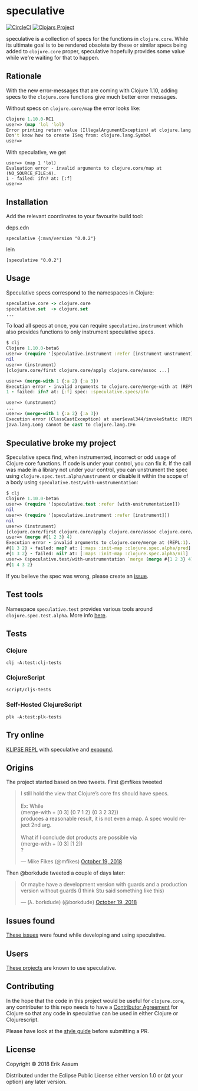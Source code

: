 # speculative
[![CircleCI](https://circleci.com/gh/slipset/speculative/tree/master.svg?style=svg)](https://circleci.com/gh/slipset/speculative/tree/master)
[![Clojars Project](https://img.shields.io/clojars/v/speculative.svg)](https://clojars.org/speculative)

speculative is a collection of specs for the functions in `clojure.core`. While
its ultimate goal is to be rendered obsolete by these or similar specs being
added to `clojure.core` proper, speculative hopefully provides some value while
we're waiting for that to happen.

## Rationale

With the new error-messages that are coming with Clojure 1.10, adding specs to
the `clojure.core` functions give much better error messages.

Without specs on `clojure.core/map` the error looks like:

```clojure
Clojure 1.10.0-RC1
user=> (map 'lol 'lol)
Error printing return value (IllegalArgumentException) at clojure.lang.RT.seqFrom (RT.java:551).
Don't know how to create ISeq from: clojure.lang.Symbol
user=>
```
With speculative, we get 

```
user=> (map 1 'lol)
Evaluation error - invalid arguments to clojure.core/map at (NO_SOURCE_FILE:4).
1 - failed: ifn? at: [:f]
user=>
```

## Installation

Add the relevant coordinates to your favourite build tool:

deps.edn

```
speculative {:mvn/version "0.0.2"}
```

lein

```
[speculative "0.0.2"]
```

## Usage

Speculative specs correspond to the namespaces in Clojure:

``` clojure
speculative.core -> clojure.core
speculative.set  -> clojure.set
...
```

To load all specs at once, you can require `speculative.instrument` which also
provides functions to only instrument speculative specs.

```clojure
$ clj
Clojure 1.10.0-beta6
user=> (require '[speculative.instrument :refer [instrument unstrument]])
nil
user=> (instrument)
[clojure.core/first clojure.core/apply clojure.core/assoc ...]

user=> (merge-with 1 {:a 2} {:a 3})
Execution error - invalid arguments to clojure.core/merge-with at (REPL:1).
1 - failed: ifn? at: [:f] spec: :speculative.specs/ifn

user=> (unstrument)
...
user=> (merge-with 1 {:a 2} {:a 3})
Execution error (ClassCastException) at user$eval344/invokeStatic (REPL:1).
java.lang.Long cannot be cast to clojure.lang.IFn
```

## Speculative broke my project

Speculative specs find, when instrumented, incorrect or odd usage of Clojure
core functions. If code is under your control, you can fix it. If the call was
made in a library not under your control, you can unstrument the spec using
`clojure.spec.test.alpha/unstrument` or disable it within the scope of a body
using `speculative.test/with-unstrumentation`:

``` clojure
$ clj
Clojure 1.10.0-beta6
user=> (require '[speculative.test :refer [with-unstrumentation]])
nil
user=> (require '[speculative.instrument :refer [instrument]])
nil
user=> (instrument)
[clojure.core/first clojure.core/apply clojure.core/assoc clojure.core/count clojure.core/swap! clojure.core/reset! clojure.core/juxt clojure.core/every? clojure.core/not-every? clojure.core/partial clojure.core/some clojure.core/not-any? clojure.core/map clojure.core/filter clojure.core/remove clojure.core/range clojure.core/merge clojure.core/merge-with clojure.core/subs clojure.core/fnil clojure.core/reduce]
user=> (merge #{1 2 3} 4)
Execution error - invalid arguments to clojure.core/merge at (REPL:1).
#{1 3 2} - failed: map? at: [:maps :init-map :clojure.spec.alpha/pred]
#{1 3 2} - failed: nil? at: [:maps :init-map :clojure.spec.alpha/nil]
user=> (speculative.test/with-unstrumentation `merge (merge #{1 2 3} 4))
#{1 4 3 2}
```

If you believe the spec was wrong, please create an
[issue](https://github.com/slipset/speculative/issues).


## Test tools

Namespace `speculative.test` provides various tools around
`clojure.spec.test.alpha`. More info [here](doc/test.md).

## Tests

### Clojure

    clj -A:test:clj-tests
     
### ClojureScript

    script/cljs-tests
    
### Self-Hosted ClojureScript
   
    plk -A:test:plk-tests

## Try online

[KLIPSE REPL](http://bit.ly/speculative-repl) with speculative and
[expound](https://github.com/bhb/expound).

## Origins

The project started based on two tweets. First @mfikes tweeted

<blockquote class="twitter-tweet" data-lang="en"><p lang="en" dir="ltr">I still
hold the view that Clojure’s core fns should have specs. <br><br>Ex: While<br>
(merge-with + [0 3] {0 7 1 2} {0 3 2 32})<br>produces a reasonable result, it is
not even a map. A spec would reject 2nd arg.<br><br>What if I conclude dot
products are possible via<br> (merge-with + [0 3] [1 2])<br>?</p>&mdash; Mike
Fikes (@mfikes) <a
href="https://twitter.com/mfikes/status/1053304266239197184?ref_src=twsrc%5Etfw">October
19, 2018</a></blockquote>

Then @borkdude tweeted a couple of days later: <blockquote class="twitter-tweet"
data-conversation="none" data-lang="en"><p lang="en" dir="ltr">Or maybe have a
development version with guards and a production version without guards (I think
Stu said something like this)</p>&mdash; (λ. borkdude) (@borkdude) <a
href="https://twitter.com/borkdude/status/1053404362062606336?ref_src=twsrc%5Etfw">October
19, 2018</a></blockquote>

## Issues found

[These issues](doc/issues.md) were found while developing and using speculative.

## Users

[These projects](doc/users.md) are known to use speculative.

## Contributing

In the hope that the code in this project would be useful for `clojure.core`,
any contributer to this repo needs to have a [Contributor
Agreement](https://clojure.org/community/contributing) for Clojure so that any
code in speculative can be used in either Clojure or Clojurescript.

Please have look at the [style guide](doc/style.md) before submitting a PR.

## License

Copyright © 2018 Erik Assum

Distributed under the Eclipse Public License either version 1.0 or (at
your option) any later version.
